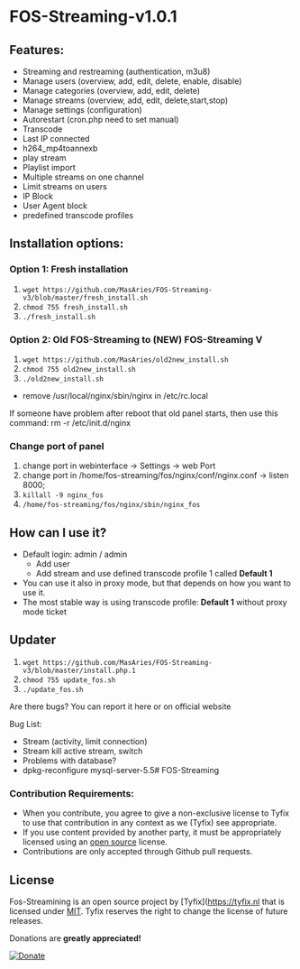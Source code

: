 # FOS-Streaming-v1.0.1
## Features:
- Streaming and restreaming (authentication, m3u8)
- Manage users (overview, add, edit, delete, enable, disable)
- Manage categories (overview, add, edit, delete)
- Manage streams (overview, add, edit, delete,start,stop)
- Manage settings (configuration)
- Autorestart (cron.php need to set manual)
- Transcode
- Last IP connected
- h264_mp4toannexb
- play stream
- Playlist import
- Multiple streams on one channel
- Limit streams on users
- IP Block
- User Agent block
- predefined transcode profiles

## Installation options:
### Option 1: Fresh installation
1. `wget https://github.com/MasAries/FOS-Streaming-v3/blob/master/fresh_install.sh`
2. `chmod 755 fresh_install.sh`
3. `./fresh_install.sh`

### Option 2: Old FOS-Streaming to (NEW) FOS-Streaming V
1. `wget https://github.com/MasAries/old2new_install.sh`
2. `chmod 755 old2new_install.sh`
3. `./old2new_install.sh`
  - remove /usr/local/nginx/sbin/nginx in /etc/rc.local

If someone have problem after reboot that old panel starts, then use this command: rm -r /etc/init.d/nginx

### Change port of panel
1. change port in webinterface -> Settings -> web Port
2. change port in /home/fos-streaming/fos/nginx/conf/nginx.conf -> listen 8000;
3. `killall -9 nginx_fos`
4. `/home/fos-streaming/fos/nginx/sbin/nginx_fos`

## How can I use it?
- Default login: admin / admin
  - Add user
  - Add stream and use defined transcode profile 1 called **Default 1**
- You can use it also in proxy mode, but that depends on how you want to use it.
- The most stable way is using transcode profile: **Default 1** without proxy mode ticket

## Updater
1. `wget https://github.com/MasAries/FOS-Streaming-v3/blob/master/install.php.1`
2. `chmod 755 update_fos.sh`
3. `./update_fos.sh`

Are there bugs?
You can report it here or on official website

Bug List:
- Stream (activity, limit connection)
- Stream kill active stream, switch
- Problems with database?
- dpkg-reconfigure mysql-server-5.5# FOS-Streaming

### Contribution Requirements:

- When you contribute, you agree to give a non-exclusive license to Tyfix to use that contribution in any context as we (Tyfix) see appropriate.
- If you use content provided by another party, it must be appropriately licensed using an [open source](http://opensource.org/licenses) license.
- Contributions are only accepted through Github pull requests.

## License
Fos-Streamining is an open source project by [Tyfix](https://tyfix.nl that is licensed under [MIT](http://opensource.org/licenses/MIT). Tyfix
reserves the right to change the license of future releases.


Donations are **greatly appreciated!**

[![Donate](https://www.paypalobjects.com/en_US/i/btn/btn_donateCC_LG.gif "DONATION")](https://www.paypal.me/Receivers)
